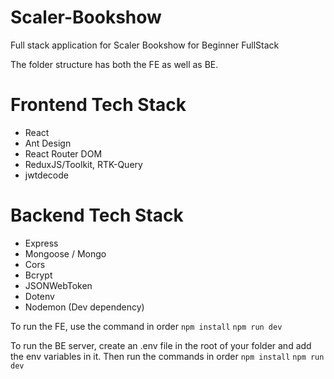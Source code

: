 # Scaler-Bookshow
Full stack application for Scaler Bookshow for Beginner FullStack 


The folder structure has both the FE as well as BE.

# Frontend Tech Stack
- React
- Ant Design
- React Router DOM
- ReduxJS/Toolkit, RTK-Query
- jwtdecode

# Backend Tech Stack
- Express
- Mongoose / Mongo
- Cors
- Bcrypt
- JSONWebToken
- Dotenv
- Nodemon (Dev dependency)

To run the FE, use the command in order
```npm install```
```npm run dev```

To run the BE server, create an .env file in the root of your folder and add the env variables in it. Then run the commands in order
```npm install```
```npm run dev```
